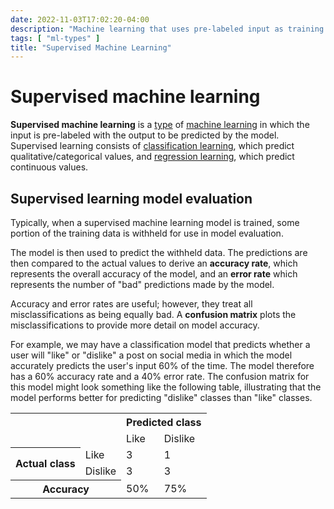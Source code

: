 ```yaml
---
date: 2022-11-03T17:02:20-04:00
description: "Machine learning that uses pre-labeled input as training data"
tags: [ "ml-types" ]
title: "Supervised Machine Learning"
---
```


# Supervised machine learning

**Supervised machine learning** is a [type](ml-types.md) of [machine learning](machine-learning.md) in which the input is pre-labeled with the output to be predicted by the model. Supervised learning consists of [classification learning](ml-supervised-classification-learning.md), which predict qualitative/categorical values, and [regression learning](ml-supervised-regression-learning.md), which predict continuous values.

<!-- There are three types of datasets involved in training a model using supervised learning:

* The **training dataset** consists of the input plus the pre-labeled outcomes and is used to train the model.
* The **validation dataset** consists of the input plus pre-labeled outcomes and is explicitly withed from the model so that the models output can be compared with the validation dataset to determine the model's accuracy when evaluating unseen data.
* The **testing dataset** -->

## Supervised learning model evaluation

Typically, when a supervised machine learning model is trained, some portion of the training data is withheld for use in model evaluation.

The model is then used to predict the withheld data. The predictions are then compared to the actual values to derive an **accuracy rate**, which represents the overall accuracy of the model, and an **error rate** which represents the number of "bad" predictions made by the model.

Accuracy and error rates are useful; however, they treat all misclassifications as being equally bad. A **confusion matrix** plots the misclassifications to provide more detail on model accuracy.

For example, we may have a classification model that predicts whether a user will "like" or "dislike" a post on social media in which the model accurately predicts the user's input 60% of the time. The model therefore has a 60% accuracy rate and a 40% error rate. The confusion matrix for this model might look something like the following table, illustrating that the model performs better for predicting "dislike" classes than "like" classes.

<table>
	<tr>
		<td rowspan="2" colspan="3"></td>
		<th colspan="2">Predicted class</th>
	</tr>
	<tr>
		<td>Like</td>
		<td>Dislike</td>
	</tr>
	<tr>
		<th rowspan="2" colspan="2">Actual class</th>
		<td>Like</td>
		<td>3</td>
		<td>1</td>
	</tr>
	<tr>
		<td>Dislike</td>
		<td>3</td>
		<td>3</td>
	</tr>
	<tr>
		<th colspan="3">Accuracy</th>
		<td>50%</td>
		<td>75%</td>
	</tr>
</table>
